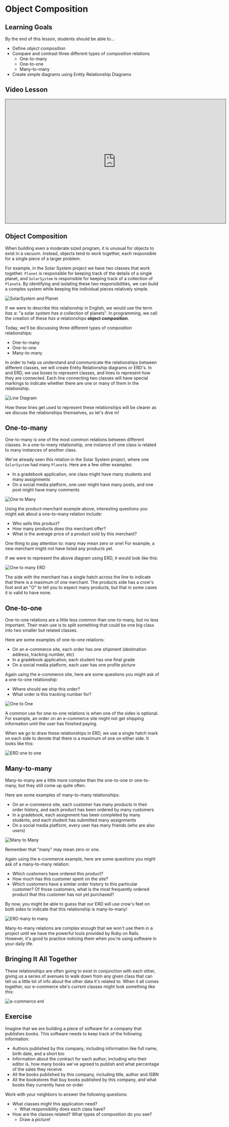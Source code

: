 # Object Composition

## Learning Goals
By the end of this lesson, students should be able to...
- Define _object composition_
- Compare and contrast three different types of composition relations
  - One-to-many
  - One-to-one
  - Many-to-many
- Create simple diagrams using Entity Relationship Diagrams

## Video Lesson

<iframe src="https://adaacademy.hosted.panopto.com/Panopto/Pages/Embed.aspx?pid=3434b11b-fa5b-4e5d-bd14-ac39014e38f8&autoplay=false&offerviewer=true&showtitle=true&showbrand=false&start=0&interactivity=all" height="405" width="720" style="border: 1px solid #464646;" allowfullscreen allow="autoplay"></iframe>

## Object Composition

When building even a moderate sized program, it is unusual for objects to exist in a vacuum. Instead, objects tend to work together, each responsible for a single piece of a larger problem.

For example, in the Solar System project we have two classes that work together. `Planet` is responsible for keeping track of the details of a single planet, and `SolarSystem` is responsible for keeping track of a collection of `Planet`s. By identifying and isolating these two responsibilities, we can build a complex system while keeping the individual pieces relatively simple.

![SolarSystem and Planet](images/composition/SolarSystem.png)
<!-- https://www.lucidchart.com/documents/edit/68ea4ccf-406d-4926-a911-c00404bce113/0 -->

If we were to describe this relationship in English, we would use the term _has a_: "a solar system _has a_ collection of planets". In programming, we call the creation of these _has a_ relationships **object composition**.

Today, we'll be discussing three different types of composition relationships:
- One-to-many
- One-to-one
- Many-to-many

In order to help us understand and communicate the relationships between different classes, we will create Entity Relationship diagrams or ERD's. In and ERD, we use boxes to represent classes, and lines to represent how they are connected. Each line connecting two classes will have special markings to indicate whether there are one or many of them in the relationship. 

![Line Diagram](images/composition/ERD-overview.png)

How these lines get used to represent these relationships will be clearer as we discuss the relationships themselves, so let's dive in!

## One-to-many

One-to-many is one of the most common relations between different classes. In a one-to-many relationship, one instance of one class is related to many instances of another class.

We've already seen this relation in the Solar System project, where one `SolarSystem` had many `Planet`s. Here are a few other examples:

- In a gradebook application, one class might have many students and many assignments
- On a social media platform, one user might have many posts, and one post might have many comments

![One to Many](images/composition/One-to-Many.png)
<!-- https://www.lucidchart.com/documents/edit/17f87306-242b-4082-b065-a027c2654d09/0 -->

Using the product-merchant example above, interesting questions you might ask about a one-to-many relation include:
- Who sells this product?
- How many products does this merchant offer?
- What is the average price of a product sold by this merchant?

One thing to pay attention to: many may mean zero or one! For example, a new merchant might not have listed any products yet.

If we were to represent the above diagram using ERD, it would look like this:

![One to many ERD](images/composition/ERD-one-to-many.png)

The side with the merchant has a single hatch across the line to indicate that there is a maximum of one merchant. The products side has a crow's foot and an "O" to tell you to expect many products, but that in some cases it is valid to have none.

## One-to-one

One-to-one relations are a little less common than one-to-many, but no less important. Their main use is to split something that could be one big class into two smaller but related classes.

Here are some examples of one-to-one relations:

- On an e-commerce site, each order has one shipment (destination address, tracking number, etc)
- In a gradebook application, each student has one final grade
- On a social media platform, each user has one profile picture

Again using the e-commerce site, here are some questions you might ask of a one-to-one relationship:
- Where should we ship this order?
- What order is this tracking number for?

![One to One](images/composition/One-to-One.png)
<!-- https://www.lucidchart.com/documents/edit/5f2b8739-8626-4283-8c2a-e0b76390b73b/0 -->

A common use for one-to-one relations is when one of the sides is optional. For example, an order on an e-commerce site might not get shipping information until the user has finished paying.

When we go to draw these relationships in ERD, we use a single hatch mark on each side to denote that there is a maximum of one on either side. It looks like this:

![ERD one to one](images/composition/ERD-one-to-one.png)

## Many-to-many

Many-to-many are a little more complex than the one-to-one or one-to-many, but they still come up quite often.

Here are some examples of many-to-many relationships:
- On an e-commerce site, each customer has many products in their order history, and each product has been ordered by many customers
- In a gradebook, each assignment has been completed by many students, and each student has submitted many assignments
- On a social media platform, every user has many friends (who are also users)

![Many to Many](images/composition/Many-to-Many.png)
<!-- https://www.lucidchart.com/documents/edit/1e5d44b3-ee2a-4495-a4fe-f94f205aa5b7/0 -->

Remember that "many" may mean zero or one.

Again using the e-commerce example, here are some questions you might ask of a many-to-many relation:
- Which customers have ordered this product?
- How much has this customer spent on the site?
- Which customers have a similar order history to this particular customer? Of those customers, what is the most frequently ordered product that this customer has not yet purchased?

By now, you might be able to guess that our ERD will use crow's feet on both sides to indicate that this relationship is many-to-many!

![ERD many to many](images/composition/ERD-many-to-many.png)

Many-to-many relations are complex enough that we won't use them in a project until we have the powerful tools provided by Ruby on Rails. However, it's good to practice noticing them when you're using software in your daily life.

## Bringing It All Together

These relationships are often going to exist in conjunction with each other, giving us a series of avenues to walk down from any given class that can tell us a little bit of info about the other data it's related to. When it all comes together, our e-commerce site's current classes might look something like this:

![e-commerce erd](images/composition/ERD-All-Together.png)

## Exercise

Imagine that we are building a piece of software for a company that publishes books. This software needs to keep track of the following information:

- Authors published by this company, including information like full name, birth date, and a short bio
- Information about the contract for each author, including who their editor is, how many books we've agreed to publish and what percentage of the sales they receive
- All the books published by this company, including title, author and ISBN
- All the bookstores that buy books published by this company, and what books they currently have on order

Work with your neighbors to answer the following questions:

- What classes might this application need?
  - What responsibility does each class have?
- How are the classes related? What types of composition do you see?
  - Draw a picture!

<!-- ## Resources

- [Learn Ruby the Hard Way - Composition](https://learnrubythehardway.org/book/ex44.html#composition)
- [Ruby : Composition over Inheritance because The Force is Strong with Composition](https://medium.com/aviabird/ruby-composition-over-inheritance-3ff786ad9e5d)
- [Refactoring From Inheritance To Composition To Data](https://www.rubypigeon.com/posts/refactoring-inheritance-composition-data/) -->
